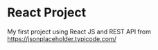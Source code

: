 # React Project
My first project using React JS and REST API from https://jsonplaceholder.typicode.com/
